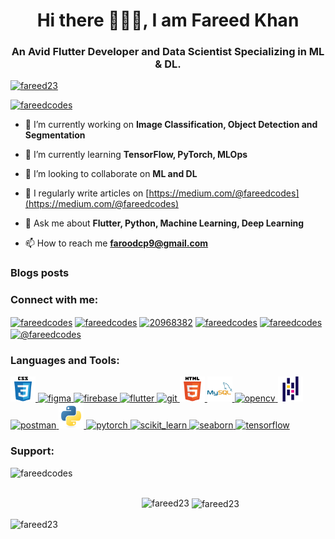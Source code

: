 <h1 align="center">Hi there 🙋🏻‍♂️, I am Fareed Khan</h1>
<h3 align="center">An Avid Flutter Developer and Data Scientist Specializing in ML & DL.</h3>

<p align="right" <img src="https://komarev.com/ghpvc/?username=fareed23&label=Profile%20views&color=0e75b6&style=flat" alt="fareed23" /> </p>

<p align="left"> <a href="https://github.com/ryo-ma/github-profile-trophy"><img src="https://github-profile-trophy.vercel.app/?username=fareed23" alt="fareed23" /></a> </p>

<p align="left"> <a href="https://twitter.com/fareedcodes" target="blank"><img src="https://img.shields.io/twitter/follow/fareedcodes?logo=twitter&style=for-the-badge" alt="fareedcodes" /></a> </p>

- 🔭 I’m currently working on **Image Classification, Object Detection and Segmentation**

- 🌱 I’m currently learning **TensorFlow, PyTorch, MLOps**

- 👯 I’m looking to collaborate on **ML and DL**

- 📝 I regularly write articles on [https://medium.com/@fareedcodes](https://medium.com/@fareedcodes)

- 💬 Ask me about **Flutter, Python, Machine Learning, Deep Learning**

- 📫 How to reach me **faroodcp9@gmail.com**

### Blogs posts
<!-- BLOG-POST-LIST:START -->
<!-- BLOG-POST-LIST:END -->

<h3 align="left">Connect with me:</h3>
<p align="left">
<a href="https://twitter.com/fareedcodes" target="blank"><img align="center" src="https://raw.githubusercontent.com/rahuldkjain/github-profile-readme-generator/master/src/images/icons/Social/twitter.svg" alt="fareedcodes" height="30" width="40" /></a>
<a href="https://linkedin.com/in/fareedcodes" target="blank"><img align="center" src="https://raw.githubusercontent.com/rahuldkjain/github-profile-readme-generator/master/src/images/icons/Social/linked-in-alt.svg" alt="fareedcodes" height="30" width="40" /></a>
<a href="https://stackoverflow.com/users/20968382" target="blank"><img align="center" src="https://raw.githubusercontent.com/rahuldkjain/github-profile-readme-generator/master/src/images/icons/Social/stack-overflow.svg" alt="20968382" height="30" width="40" /></a>
<a href="https://kaggle.com/fareedcodes" target="blank"><img align="center" src="https://raw.githubusercontent.com/rahuldkjain/github-profile-readme-generator/master/src/images/icons/Social/kaggle.svg" alt="fareedcodes" height="30" width="40" /></a>
<a href="https://instagram.com/fareedcodes" target="blank"><img align="center" src="https://raw.githubusercontent.com/rahuldkjain/github-profile-readme-generator/master/src/images/icons/Social/instagram.svg" alt="fareedcodes" height="30" width="40" /></a>
<a href="https://medium.com/@fareedcodes" target="blank"><img align="center" src="https://raw.githubusercontent.com/rahuldkjain/github-profile-readme-generator/master/src/images/icons/Social/medium.svg" alt="@fareedcodes" height="30" width="40" /></a>
</p>

<h3 align="left">Languages and Tools:</h3>
<p align="left"> <a href="https://www.w3schools.com/css/" target="_blank" rel="noreferrer"> <img src="https://raw.githubusercontent.com/devicons/devicon/master/icons/css3/css3-original-wordmark.svg" alt="css3" width="40" height="40"/> </a> <a href="https://www.figma.com/" target="_blank" rel="noreferrer"> <img src="https://www.vectorlogo.zone/logos/figma/figma-icon.svg" alt="figma" width="40" height="40"/> </a> <a href="https://firebase.google.com/" target="_blank" rel="noreferrer"> <img src="https://www.vectorlogo.zone/logos/firebase/firebase-icon.svg" alt="firebase" width="40" height="40"/> </a> <a href="https://flutter.dev" target="_blank" rel="noreferrer"> <img src="https://www.vectorlogo.zone/logos/flutterio/flutterio-icon.svg" alt="flutter" width="40" height="40"/> </a> <a href="https://git-scm.com/" target="_blank" rel="noreferrer"> <img src="https://www.vectorlogo.zone/logos/git-scm/git-scm-icon.svg" alt="git" width="40" height="40"/> </a> <a href="https://www.w3.org/html/" target="_blank" rel="noreferrer"> <img src="https://raw.githubusercontent.com/devicons/devicon/master/icons/html5/html5-original-wordmark.svg" alt="html5" width="40" height="40"/> </a> <a href="https://www.mysql.com/" target="_blank" rel="noreferrer"> <img src="https://raw.githubusercontent.com/devicons/devicon/master/icons/mysql/mysql-original-wordmark.svg" alt="mysql" width="40" height="40"/> </a> <a href="https://opencv.org/" target="_blank" rel="noreferrer"> <img src="https://www.vectorlogo.zone/logos/opencv/opencv-icon.svg" alt="opencv" width="40" height="40"/> </a> <a href="https://pandas.pydata.org/" target="_blank" rel="noreferrer"> <img src="https://raw.githubusercontent.com/devicons/devicon/2ae2a900d2f041da66e950e4d48052658d850630/icons/pandas/pandas-original.svg" alt="pandas" width="40" height="40"/> </a> <a href="https://postman.com" target="_blank" rel="noreferrer"> <img src="https://www.vectorlogo.zone/logos/getpostman/getpostman-icon.svg" alt="postman" width="40" height="40"/> </a> <a href="https://www.python.org" target="_blank" rel="noreferrer"> <img src="https://raw.githubusercontent.com/devicons/devicon/master/icons/python/python-original.svg" alt="python" width="40" height="40"/> </a> <a href="https://pytorch.org/" target="_blank" rel="noreferrer"> <img src="https://www.vectorlogo.zone/logos/pytorch/pytorch-icon.svg" alt="pytorch" width="40" height="40"/> </a> <a href="https://scikit-learn.org/" target="_blank" rel="noreferrer"> <img src="https://upload.wikimedia.org/wikipedia/commons/0/05/Scikit_learn_logo_small.svg" alt="scikit_learn" width="40" height="40"/> </a> <a href="https://seaborn.pydata.org/" target="_blank" rel="noreferrer"> <img src="https://seaborn.pydata.org/_images/logo-mark-lightbg.svg" alt="seaborn" width="40" height="40"/> </a> <a href="https://www.tensorflow.org" target="_blank" rel="noreferrer"> <img src="https://www.vectorlogo.zone/logos/tensorflow/tensorflow-icon.svg" alt="tensorflow" width="40" height="40"/> </a> </p>

<h3 align="left">Support:</h3>
<p><a href="https://www.buymeacoffee.com/fareedcodes"> <img align="left" src="https://cdn.buymeacoffee.com/buttons/v2/default-yellow.png" height="50" width="210" alt="fareedcodes" /></a></p><br><br>

<p><img align="left" src="https://github-readme-stats.vercel.app/api/top-langs?username=fareed23&show_icons=true&locale=en&layout=compact" alt="fareed23" /></p>

<p>&nbsp;<img align="center" src="https://github-readme-stats.vercel.app/api?username=fareed23&show_icons=true&locale=en" alt="fareed23" /></p>

<p><img align="center" src="https://github-readme-streak-stats.herokuapp.com/?user=fareed23&" alt="fareed23" /></p>
